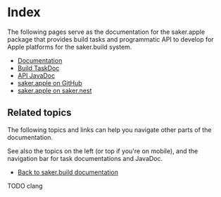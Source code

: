 # Index

The following pages serve as the documentation for the saker.apple package that provides build tasks and programmatic API to develop for Apple platforms for the saker.build system.

<div class="doc-table-of-contents">

* [Documentation](/doc/index.md)
* [Build TaskDoc](/taskdoc/index.html)
* [API JavaDoc](/javadoc/index.html)
* [saker.apple on GitHub](https://github.com/sakerbuild/saker.apple)
* [saker.apple on saker.nest](https://nest.saker.build/package/saker.apple)

</div>

## Related topics

The following topics and links can help you navigate other parts of the documentation. 

See also the topics on the left (or top if you're on mobile), and the navigation bar for task documentations and JavaDoc.

<div class="doc-table-of-contents">

* [Back to saker.build documentation](root:/saker.build/index.html)

</div>

TODO clang